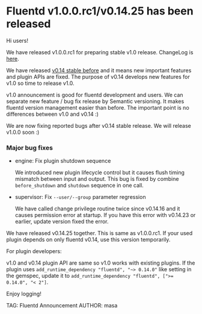 # Fluentd v1.0.0.rc1/v0.14.25 has been released

Hi users!

We have released v1.0.0.rc1 for preparing stable v1.0 release. ChangeLog is [here](https://github.com/fluent/fluentd/blob/master/CHANGELOG.md).

We have released [v0.14 stable before](https://www.fluentd.org/blog/fluentd-v0.14.22-has-been-released) and
it means new important features and plugin APIs are fixed.
The purpose of v0.14 develops new features for v1.0 so time to release v1.0.

v1.0 announcement is good for fluentd development and users.
We can separate new feature / bug fix release by Semantic versioning.
It makes fluentd version management easier than before.
The important point is no differences between v1.0 and v0.14 :)

We are now fixing reported bugs after v0.14 stable release. We will release v1.0.0 soon :)

### Major bug fixes

* engine: Fix plugin shutdown sequence

  We introduced new plugin lifecycle control but it causes flush timing mismatch between input and output.
  This bug is fixed by combine `before_shutdown` and `shutdown` sequence in one call.

* supervisor: Fix `--user/--group` parameter regression

  We have called change privilege routine twice since v0.14.16 and it causes permission error at startup.
  If you have this error with v0.14.23 or earlier, update version fixed the error.

We have released v0.14.25 together. This is same as v1.0.0.rc1.
If your used plugin depends on only fluentd v0.14, use this version temporarily.

For plugin developers:

v1.0 and v0.14 plugin API are same so v1.0 works with existing plugins.
If the plugin uses `add_runtime_dependency "fluentd", "~> 0.14.0"` like setting in the gemspec,
update it to `add_runtime_dependency "fluentd", [">= 0.14.0", "< 2"]`.

Enjoy logging!


TAG: Fluentd Announcement
AUTHOR: masa
